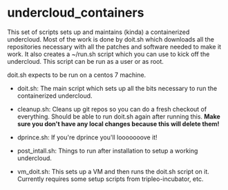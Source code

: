 # undercloud\_containers

This set of scripts sets up and maintains (kinda) a containerized undercloud.  Most of the work is done by doit.sh which downloads all the repositories necessary with all the patches and software needed to make it work.  It also creates a ~/run.sh script which you can use to kick off the undercloud.  This script can be run as a user or as root.

doit.sh expects to be run on a centos 7 machine.

* doit.sh: The main script which sets up all the bits necessary to run the containerized undercloud.

* cleanup.sh: Cleans up git repos so you can do a fresh checkout of everything.  Should be able to run doit.sh again after running this.  **Make sure you don't have any local changes because this will delete them!**

* dprince.sh: If you're dprince you'll looooooove it!

* post\_intall.sh: Things to run after installation to setup a working undercloud.

* vm\_doit.sh: This sets up a VM and then runs the doit.sh script on it. Currently requires some setup scripts from tripleo-incubator, etc.
